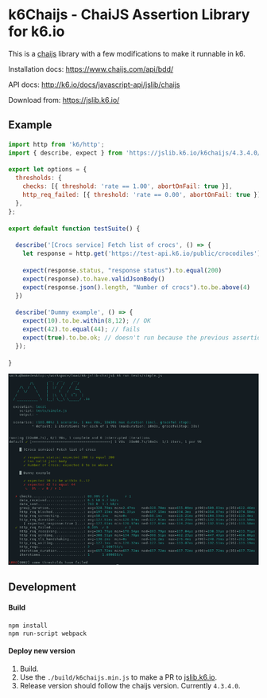 # k6Chaijs - ChaiJS Assertion Library for k6.io

This is a [chaijs](https://www.chaijs.com/) library with a few modifications to make it runnable in k6.

Installation docs: https://www.chaijs.com/api/bdd/

API docs: http://k6.io/docs/javascript-api/jslib/chaijs

Download from: https://jslib.k6.io/

## Example

```js
import http from 'k6/http';
import { describe, expect } from 'https://jslib.k6.io/k6chaijs/4.3.4.0/index.js';

export let options = {
  thresholds: {
    checks: [{ threshold: 'rate == 1.00', abortOnFail: true }],
    http_req_failed: [{ threshold: 'rate == 0.00', abortOnFail: true }],
  },
};

export default function testSuite() {

  describe('[Crocs service] Fetch list of crocs', () => {
    let response = http.get('https://test-api.k6.io/public/crocodiles');

    expect(response.status, "response status").to.equal(200)
    expect(response).to.have.validJsonBody()
    expect(response.json().length, "Number of crocs").to.be.above(4)
  })

  describe('Dummy example', () => {
    expect(10).to.be.within(8,12); // OK
    expect(42).to.equal(44); // fails
    expect(true).to.be.ok; // doesn't run because the previous assertion failed.
  });

}

```

![CLI screenshot](./CLI-screenshot.png)


## Development 


#### Build
```
npm install
npm run-script webpack
```

#### Deploy new version
1. Build.
2. Use the `./build/k6chaijs.min.js` to make a PR to [jslib.k6.io](https://github.com/grafana/jslib.k6.io). 
3. Release version should follow the chaijs version. Currently `4.3.4.0`.